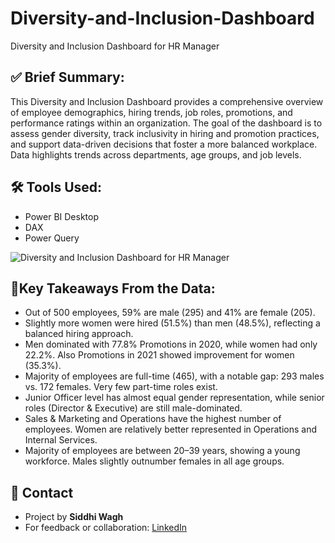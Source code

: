 # Diversity-and-Inclusion-Dashboard

Diversity and Inclusion Dashboard for HR Manager


## ✅ **Brief Summary:**
This Diversity and Inclusion Dashboard provides a comprehensive overview of employee demographics, hiring trends, job roles, promotions, and performance ratings within an organization. The goal of the dashboard is to assess gender diversity, track inclusivity in hiring and promotion practices, and support data-driven decisions that foster a more balanced workplace. Data highlights trends across departments, age groups, and job levels.

## 🛠️ **Tools Used:**

- Power BI Desktop
- DAX 
- Power Query

![Diversity and Inclusion Dashboard for HR Manager](https://github.com/user-attachments/assets/0b60cde8-8214-4b0d-8c7c-54169721f925)


## 🧠**Key Takeaways From the Data:**

- Out of 500 employees, 59% are male (295) and 41% are female (205).
- Slightly more women were hired (51.5%) than men (48.5%), reflecting a balanced hiring approach.
- Men dominated with 77.8% Promotions in 2020, while women had only 22.2%. Also Promotions in 2021 showed improvement for women (35.3%).
- Majority of employees are full-time (465), with a notable gap: 293 males vs. 172 females. Very few part-time roles exist.
- Junior Officer level has almost equal gender representation, while senior roles (Director & Executive) are still male-dominated.
- Sales & Marketing and Operations have the highest number of employees. Women are relatively better represented in Operations and Internal Services.
- Majority of employees are between 20–39 years, showing a young workforce. Males slightly outnumber females in all age groups.


## 💬 **Contact**
- Project by **Siddhi Wagh**
- For feedback or collaboration: [LinkedIn](https://www.linkedin.com/in/siddhi-wagh-343489169/)
